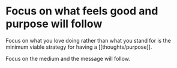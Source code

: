 # Focus on what feels good and purpose will follow

Focus on what you love doing rather than what you stand for is the minimum viable strategy for having a [[thoughts/purpose]].

Focus on the medium and the message will follow.


